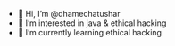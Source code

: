 - 👋 Hi, I’m @dhamechatushar
- 👀 I’m interested in java & ethical hacking
- 🌱 I’m currently learning ethical hacking
